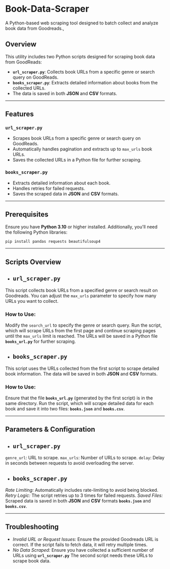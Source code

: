 # Book-Data-Scraper
 A Python-based web scraping tool designed to batch collect and analyze book data from Goodreads.,

## **Overview**

This utility includes two Python scripts designed for scraping book data from GoodReads:

- **`url_scraper.py`**: Collects book URLs from a specific genre or search query on GoodReads.
- **`books_scraper.py`**: Extracts detailed information about books from the collected URLs.
- The data is saved in both **JSON** and **CSV** formats.
---
## **Features**

### `url_scraper.py`
- Scrapes book URLs from a specific genre or search query on GoodReads.
- Automatically handles pagination and extracts up to `max_urls` book URLs.
- Saves the collected URLs in a Python file for further scraping.

### `books_scraper.py`
- Extracts detailed information about each book.
- Handles retries for failed requests.
- Saves the scraped data in **JSON** and **CSV** formats.
---
## **Prerequisites**

Ensure you have **Python 3.10** or higher installed. Additionally, you'll need the following Python libraries:

```bash
pip install pandas requests beautifulsoup4
```
---
## **Scripts Overview**

- ## `url_scraper.py` 
This script collects book URLs from a specified genre or search result on Goodreads. You can adjust the `max_urls` parameter to specify how many URLs you want to collect.

### **How to Use:**
Modify the `search_url` to specify the genre or search query.
Run the script, which will scrape URLs from the first page and continue scraping pages until the `max_urls` limit is reached.
The URLs will be saved in a Python file **`books_url.py`** for further scraping.

- ## `books_scraper.py`
This script uses the URLs collected from the first script to scrape detailed book information. The data will be saved in both **JSON** and **CSV** formats.

### **How to Use:**
Ensure that the file **`books_url.py`** (generated by the first script) is in the same directory.
Run the script, which will scrape detailed data for each book and save it into two files: **`books.json`** and **`books.csv`**.

---

## **Parameters & Configuration**

- ## `url_scraper.py`
`genre_url`: URL to scrape.
`max_urls`: Number of URLs to scrape.
`delay`: Delay in seconds between requests to avoid overloading the server.

- ## `books_scraper.py`
*Rate Limiting:* Automatically includes rate-limiting to avoid being blocked.
*Retry Logic:* The script retries up to 3 times for failed requests.
*Saved Files:* Scraped data is saved in both **JSON** and **CSV** formats **`books.json`** and **`books.csv`**.

---

## **Troubleshooting**

- *Invalid URL or Request Issues:* Ensure the provided Goodreads URL is correct. If the script fails to fetch data, it will retry multiple times.
- *No Data Scraped:* Ensure you have collected a sufficient number of URLs using **`url_scraper.py`** The second script needs these URLs to scrape book data.